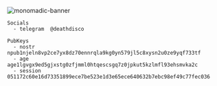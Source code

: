 ![monomadic-banner](https://user-images.githubusercontent.com/129359/180737422-a9266cfd-f13f-4729-957b-f54830300d7d.png)

```
Socials
  - telegram  @deathdisco

PubKeys
  - nostr     npub1njeln8vp2ce7yx8dz70ennrqla9kg0yn579jl5c8xysn2u0ze9yqf733tf
  - age       age1lgvgx9ed5gjxstg0zfjmml0htqescsgq7z0jpkut5kzlmfl93ehsmvka2c
  - session   051172c60e16d73351899ece7be523e1d3e65ece640632b7ebc98ef49c77fec036
```
